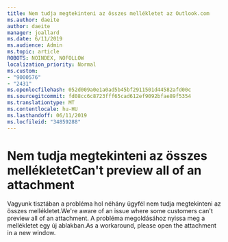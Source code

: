 ```yaml
---
title: Nem tudja megtekinteni az összes mellékletet az Outlook.com
ms.author: daeite
author: daeite
manager: joallard
ms.date: 6/11/2019
ms.audience: Admin
ms.topic: article
ROBOTS: NOINDEX, NOFOLLOW
localization_priority: Normal
ms.custom:
- "9000576"
- "2431"
ms.openlocfilehash: 052d009a0e1a0ad5b45bf2911501d44582afd00c
ms.sourcegitcommit: fd08cc6c8723fff65cad612ef9092bfae89f5354
ms.translationtype: MT
ms.contentlocale: hu-HU
ms.lasthandoff: 06/11/2019
ms.locfileid: "34859288"
---
```

# <a name="cant-preview-all-of-an-attachment"></a><span data-ttu-id="a7d34-102">Nem tudja megtekinteni az összes mellékletet</span><span class="sxs-lookup"><span data-stu-id="a7d34-102">Can't preview all of an attachment</span></span>

<span data-ttu-id="a7d34-103">Vagyunk tisztában a probléma hol néhány ügyfél nem tudja megtekinteni az összes mellékletet.</span><span class="sxs-lookup"><span data-stu-id="a7d34-103">We're aware of an issue where some customers can't preview all of an attachment.</span></span> <span data-ttu-id="a7d34-104">A probléma megoldásához nyissa meg a mellékletet egy új ablakban.</span><span class="sxs-lookup"><span data-stu-id="a7d34-104">As a workaround, please open the attachment in a new window.</span></span>